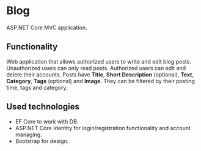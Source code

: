 # Blog
ASP.NET Core MVC application.

## Functionality
Web application that allows authorized users to write and edit blog posts. Unauthorized users can only read posts.
Authorized users can edit and delete their accounts.
Posts have **Title**, **Short Description** (optional), **Text**, **Category**,  **Tags** (optional) and **Image**.  They can be filtered by their posting time, tags and category.

## Used technologies
- EF Core to work with DB.
- ASP.NET Core Identity for login/registration functionality and account managing.
- Bootstrap for design.
